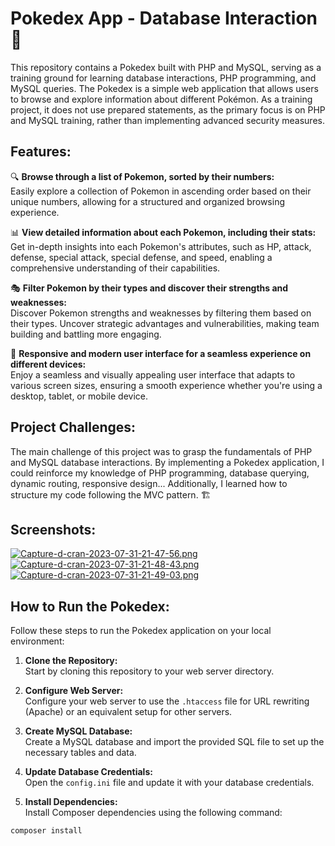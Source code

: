 # Pokedex App - Database Interaction 💬

This repository contains a Pokedex built with PHP and MySQL, serving as a training ground for learning database interactions, PHP programming, and MySQL queries. The Pokedex is a simple web application that allows users to browse and explore information about different Pokémon. As a training project, it does not use prepared statements, as the primary focus is on PHP and MySQL training, rather than implementing advanced security measures.

## Features:

🔍 **Browse through a list of Pokemon, sorted by their numbers:** <br>
Easily explore a collection of Pokemon in ascending order based on their unique numbers, allowing for a structured and organized browsing experience.

📊 **View detailed information about each Pokemon, including their stats:**<br> 
Get in-depth insights into each Pokemon's attributes, such as HP, attack, defense, special attack, special defense, and speed, enabling a comprehensive understanding of their capabilities.

🎭 **Filter Pokemon by their types and discover their strengths and weaknesses:**<br> 
Discover Pokemon strengths and weaknesses by filtering them based on their types. Uncover strategic advantages and vulnerabilities, making team building and battling more engaging.

📱 **Responsive and modern user interface for a seamless experience on different devices:**<br> 
Enjoy a seamless and visually appealing user interface that adapts to various screen sizes, ensuring a smooth experience whether you're using a desktop, tablet, or mobile device.

## Project Challenges:

The main challenge of this project was to grasp the fundamentals of PHP and MySQL database interactions. By implementing a Pokedex application, I could reinforce my knowledge of PHP programming, database querying, dynamic routing, responsive design... Additionally, I learned how to structure my code following the MVC pattern. 🏗

## Screenshots:

[![Capture-d-cran-2023-07-31-21-47-56.png](https://i.postimg.cc/sDzjg6B3/Capture-d-cran-2023-07-31-21-47-56.png)](https://postimg.cc/CdvTv4H2)
[![Capture-d-cran-2023-07-31-21-48-43.png](https://i.postimg.cc/wBJCsNbD/Capture-d-cran-2023-07-31-21-48-43.png)](https://postimg.cc/HJYZqrmL)
[![Capture-d-cran-2023-07-31-21-49-03.png](https://i.postimg.cc/8kwqWNwX/Capture-d-cran-2023-07-31-21-49-03.png)](https://postimg.cc/rz0n26B5)

## How to Run the Pokedex:

Follow these steps to run the Pokedex application on your local environment:

1. **Clone the Repository:**  
   Start by cloning this repository to your web server directory.

2. **Configure Web Server:**  
   Configure your web server to use the `.htaccess` file for URL rewriting (Apache) or an equivalent setup for other servers.

3. **Create MySQL Database:**  
   Create a MySQL database and import the provided SQL file to set up the necessary tables and data.

4. **Update Database Credentials:**  
   Open the `config.ini` file and update it with your database credentials.

5. **Install Dependencies:**  
   Install Composer dependencies using the following command:
```console
composer install
```











